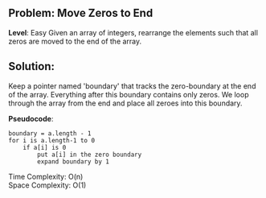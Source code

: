 ## Problem: Move Zeros to End

**Level**: Easy
Given an array of integers, rearrange the elements such that all zeros are
moved to the end of the array.

## Solution:
Keep a pointer named 'boundary' that tracks the zero-boundary at the end of the array.
Everything after this boundary contains only zeros. We loop through the array from the end
and place all zeroes into this boundary.

**Pseudocode**:
```
boundary = a.length - 1
for i is a.length-1 to 0
    if a[i] is 0
        put a[i] in the zero boundary
        expand boundary by 1
```

Time Complexity: O(n)  
Space Complexity: O(1)

